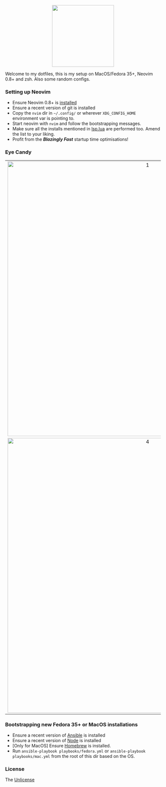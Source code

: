 <div align="center">
  <img src="https://neovim.io/logos/neovim-mark-flat.png" width=200 />
</div>

Welcome to my dotfiles, this is my setup on MacOS/Fedora 35+, Neovim 0.8+ and zsh. Also some random configs.

### Setting up Neovim

- Ensure Neovim 0.8+ is [installed](https://github.com/neovim/neovim/wiki/Installing-Neovim)
- Ensure a recent version of git is installed
- Copy the `nvim` dir in `~/.config/` or wherever `XDG_CONFIG_HOME` environment var is pointing to.
- Start neovim with `nvim` and follow the bootstrapping messages.
- Make sure all the installs mentioned in [lsp.lua](/nvim/lua/lsp.lua) are performed too. Amend the list to your liking.
- Profit from the **_Blazingly Fast_** startup time optimisations!

### Eye Candy

| | | |
|:-:|:-:|:-:|
| <img width="890" alt="1" src="https://user-images.githubusercontent.com/5615588/219899526-8fdd4a82-e3d6-4a29-bd26-defebe0ba876.png"> | <img width="890" alt="2" src="https://user-images.githubusercontent.com/5615588/219899527-56376f4c-f48c-4918-9346-720d3828a868.png"> | <img width="890" alt="3" src="https://user-images.githubusercontent.com/5615588/219899529-a20f823e-72df-4fbe-b78c-0d92833bd6d8.png"> |
| <img width="890" alt="4" src="https://user-images.githubusercontent.com/5615588/219899530-13fdcc2c-2e85-4967-9dd8-42baccfa8ccf.png"> | <img width="890" alt="5" src="https://user-images.githubusercontent.com/5615588/219899532-7104ae08-f72c-4be4-90b7-25f14e926995.png"> | <img width="890" alt="6" src="https://user-images.githubusercontent.com/5615588/219899533-7f8d3786-d2a0-4ef1-b4c9-09f747c0a3a9.png"> |

### Bootstrapping new Fedora 35+ or MacOS installations

- Ensure a recent version of [Ansible](https://docs.ansible.com/ansible/latest/installation_guide/intro_installation.html) is installed
- Ensure a recent version of [Node](https://nodejs.org/en/download/) is installed
- [Only for MacOS] Ensure [Homebrew](https://brew.sh/) is installed.
- Run `ansible-playbook playbooks/fedora.yml` or `ansible-playbook playbooks/mac.yml` from the root of this dir based on the OS.

### License
The [Unlicense](https://unlicense.org/)
